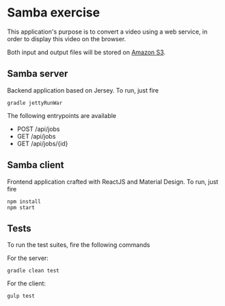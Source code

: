 # Samba exercise

This application's purpose is to convert a video using a web service, in order to display this video on the browser.

Both input and output files will be stored on [Amazon S3](https://aws.amazon.com/s3/).

## Samba server

Backend application based on Jersey. To run, just fire

```
gradle jettyRunWar
```

The following entrypoints are available

* POST /api/jobs
* GET /api/jobs
* GET /api/jobs/{id}

## Samba client

Frontend application crafted with ReactJS and Material Design. To run, just fire

```
npm install
npm start
```

## Tests

To run the test suites, fire the following commands

For the server:
```
gradle clean test
```

For the client:
```
gulp test
```
